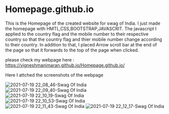 # Homepage.github.io
 
 This is the Homepage of the created website for swag of India. I just made the homepage with HMTL,CSS,BOOTSTRAP,JAVASCRIT. The javascript I applied to the country flag and the mobile number to their respective country so that the country flag and thier mobile number change according to their country. In addition to that, I placed Arrow scroll bar at the end of the page so that it forwards to the top of the page when clicked.
 
 please check my webpage here : https://vigneshmanimaran.github.io/Homepage.github.io/
 
 Here I attched the screenshots of the webpage 
 
 ![2021-07-19 22_08_46-Swag Of India](https://user-images.githubusercontent.com/76697341/126228937-5e04bd8a-e7f4-40fc-8002-7d26688d5e0c.png)
![2021-07-19 22_09_40-Swag Of India](https://user-images.githubusercontent.com/76697341/126228942-e597e158-bd96-47a3-9787-e592f3055a6f.png)
![2021-07-19 22_10_19-Swag Of India](https://user-images.githubusercontent.com/76697341/126228947-434f212f-8d14-4590-bfed-9180a1e0528b.png)
![2021-07-19 22_10_53-Swag Of India](https://user-images.githubusercontent.com/76697341/126228948-8d9b6192-796c-42c9-8a2f-64d56bab87f1.png)
![2021-07-19 22_11_43-Swag Of India](https://user-images.githubusercontent.com/76697341/126228953-fe71bc3d-d89d-4142-b56a-6eb498864352.png)
![2021-07-19 22_12_17-Swag Of India](https://user-images.githubusercontent.com/76697341/126228954-6266aca5-f2bf-4cb0-b09d-5b43264c4797.png)
